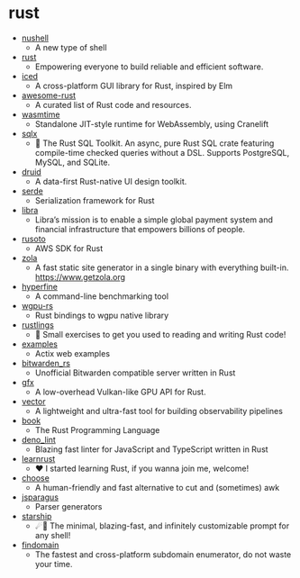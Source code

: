 # rust
- [nushell](https://github.com/nushell/nushell)
  - A new type of shell
- [rust](https://github.com/rust-lang/rust)
  - Empowering everyone to build reliable and efficient software.
- [iced](https://github.com/hecrj/iced)
  - A cross-platform GUI library for Rust, inspired by Elm
- [awesome-rust](https://github.com/rust-unofficial/awesome-rust)
  - A curated list of Rust code and resources.
- [wasmtime](https://github.com/bytecodealliance/wasmtime)
  - Standalone JIT-style runtime for WebAssembly, using Cranelift
- [sqlx](https://github.com/launchbadge/sqlx)
  - 🧰 The Rust SQL Toolkit. An async, pure Rust SQL crate featuring compile-time checked queries without a DSL. Supports PostgreSQL, MySQL, and SQLite.
- [druid](https://github.com/xi-editor/druid)
  - A data-first Rust-native UI design toolkit.
- [serde](https://github.com/serde-rs/serde)
  - Serialization framework for Rust
- [libra](https://github.com/libra/libra)
  - Libra’s mission is to enable a simple global payment system and financial infrastructure that empowers billions of people.
- [rusoto](https://github.com/rusoto/rusoto)
  - AWS SDK for Rust
- [zola](https://github.com/getzola/zola)
  - A fast static site generator in a single binary with everything built-in. https://www.getzola.org
- [hyperfine](https://github.com/sharkdp/hyperfine)
  - A command-line benchmarking tool
- [wgpu-rs](https://github.com/gfx-rs/wgpu-rs)
  - Rust bindings to wgpu native library
- [rustlings](https://github.com/rust-lang/rustlings)
  - 🦀 Small exercises to get you used to reading and writing Rust code!
- [examples](https://github.com/actix/examples)
  - Actix web examples
- [bitwarden_rs](https://github.com/dani-garcia/bitwarden_rs)
  - Unofficial Bitwarden compatible server written in Rust
- [gfx](https://github.com/gfx-rs/gfx)
  - A low-overhead Vulkan-like GPU API for Rust.
- [vector](https://github.com/timberio/vector)
  - A lightweight and ultra-fast tool for building observability pipelines
- [book](https://github.com/rust-lang/book)
  - The Rust Programming Language
- [deno_lint](https://github.com/denoland/deno_lint)
  - Blazing fast linter for JavaScript and TypeScript written in Rust
- [learnrust](https://github.com/inancgumus/learnrust)
  - ❤️ I started learning Rust, if you wanna join me, welcome!
- [choose](https://github.com/theryangeary/choose)
  - A human-friendly and fast alternative to cut and (sometimes) awk
- [jsparagus](https://github.com/mozilla-spidermonkey/jsparagus)
  - Parser generators
- [starship](https://github.com/starship/starship)
  - ☄🌌️ The minimal, blazing-fast, and infinitely customizable prompt for any shell!
- [findomain](https://github.com/Edu4rdSHL/findomain)
  - The fastest and cross-platform subdomain enumerator, do not waste your time.
